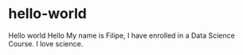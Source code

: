 # hello-world
Hello world
Hello My name is Filipe, I have enrolled in a Data Science Course.
I love science.
